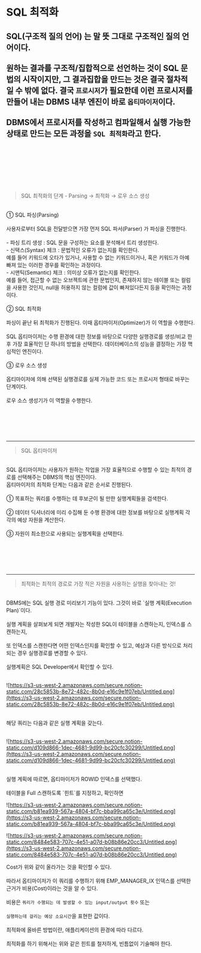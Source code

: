 # SQL 최적화

SQL(구조적 질의 언어) 는 말 뜻 그대로 구조적인 질의 언어이다.<br/>
<br/>
원하는 결과를 구조적/집합적으로 선언하는 것이 SQL 문법의 시작이지만, 그 결과집합을 만드는 것은 결국 절차적일 수 밖에 없다. 결국 `프로시저`가 필요한데 이런 프로시저를 만들어 내는 DBMS 내부 엔진이 바로 `옵티마이저`이다.
<br/><br/>
DBMS에서 프로시저를 작성하고 컴파일해서 실행 가능한 상태로 만드는 모든 과정을 `SQL 최적화`라고 한다.
<br/><br/>
<br/><br/><br/><br/>
----
> SQL 최적화의 단계 - Parsing → 최적화 → 로우 소스 생성

<br/>
① SQL 파싱(Parsing)<br/>
<br/>
사용자로부터 SQL을 전달받으면 가장 먼저 SQL 파서(Parser) 가 파싱을 진행한다.<br/>
<br/>
- 파싱 트리 생성 : SQL 문을 구성하는 요소를 분석해서 트리 생성한다.<br/>
- 신택스(Syntax) 체크 : 문법적인 오류가 없는지를 확인한다. <br/>
예를 들어 키워드에 오타가 있거나, 사용할 수 없는 키워드이거나, 혹은 키워드가 아예 빠져 있는 이러한 경우를 확인하는 과정이다.<br/>
- 시맨틱(Semantic) 체크 : 의미상 오류가 없는지를 확인한다.<br/>
예를 들어, 접근할 수 없는 오브젝트에 관한 문법인지, 존재하지 않는 테이블 또는 컬럼을 사용한 것인지, null을 허용하지 않는 컬럼에 값이 빠져있다든지 등을 확인하는 과정이다.<br/>
<br/>
② SQL 최적화<br/>
<br/>
파싱이 끝난 뒤 최적화가 진행된다. 이때 옵티마이저(Optimizer)가 이 역할을 수행한다.<br/>
<br/>
SQL 옵티마이저는 수행 환경에 대한 정보를 바탕으로 다양한 실행경로를 생성/비교 한 후 가장 효율적인 단 하나의 방법을 선택한다. 데이터베이스의 성능을 결정하는 가장 핵심적인 엔진이다.<br/>
<br/>
③ 로우 소스 생성<br/>
<br/>
옵티마이저에 의해 선택된 실행경로를 실제 가능한 코드 또는 프로시저 형태로 바꾸는 단계이다.<br/>
<br/>
로우 소스 생성기가 이 역할을 수행한다.<br/>
<br/>
<br/><br/><br/><br/>

---
> SQL 옵티마이저

<br/>
SQL 옵티마이저는 사용자가 원하는 작업을 가장 효율적으로 수행할 수 있는 최적의 경로를 선택해주는 DBMS의 핵심 엔진이다.<br/>
옵티마이저의 최적화 단계는 다음과 같은 순서로 진행된다.<br/>
<br/>
① 목표하는 쿼리를 수행하는 데 후보군이 될 만한 실행계획들을 검색한다.<br/>
<br/>
② 데이터 딕셔너리에 미리 수집해 둔 수행 환경에 대한 정보를 바탕으로 실행계획 각각의 예상 자원을 계산한다.<br/>
<br/>
③ 자원이 최소한으로 사용되는 실행계획을 선택한다.<br/>
<br/>
<br/><br/>
<br/><br/>

----

> 최적화는 최적의 경로로 가장 적은 자원을 사용하는 실행을 찾아내는 것!

<br/>
DBMS에는 SQL 실행 경로 미리보기 기능이 있다. 그것이 바로 `실행 계획(Execution Plan)`이다.<br/>
<br/>
실행 계획을 살펴보게 되면 개발자는 작성한 SQL이 테이블을 스캔하는지, 인덱스를 스캔하는지,<br/>
<br/>
또 인덱스를 스캔한다면 어떤 인덱스인지를 확인할 수 있고, 예상과 다른 방식으로 처리되는 경우 실행경로를 변경할 수 있다.<br/>
<br/>
실행계획은 SQL Developer에서 확인할 수 있다.<br/>
<br/>

![https://s3-us-west-2.amazonaws.com/secure.notion-static.com/28c5853b-8e72-482c-8b0d-e16c9e1f07eb/Untitled.png](https://s3-us-west-2.amazonaws.com/secure.notion-static.com/28c5853b-8e72-482c-8b0d-e16c9e1f07eb/Untitled.png)

<br/>
해당 쿼리는 다음과 같은 실행 계획을 갖는다.<br/>
<br/>

![https://s3-us-west-2.amazonaws.com/secure.notion-static.com/d109d866-1dec-4681-9d99-bc20cfc30299/Untitled.png](https://s3-us-west-2.amazonaws.com/secure.notion-static.com/d109d866-1dec-4681-9d99-bc20cfc30299/Untitled.png)

<br/>
실행 계획에 따르면, 옵티마이저가 ROWID 인덱스를 선택했다.<br/>
<br/>
테이블을 Full 스캔하도록 `힌트`를 지정하고, 확인하면<br/>

![https://s3-us-west-2.amazonaws.com/secure.notion-static.com/b81ea939-567a-4804-bf7c-bba99ca65c3e/Untitled.png](https://s3-us-west-2.amazonaws.com/secure.notion-static.com/b81ea939-567a-4804-bf7c-bba99ca65c3e/Untitled.png)

![https://s3-us-west-2.amazonaws.com/secure.notion-static.com/8484e583-707c-4e51-a07d-b08b86e20cc3/Untitled.png](https://s3-us-west-2.amazonaws.com/secure.notion-static.com/8484e583-707c-4e51-a07d-b08b86e20cc3/Untitled.png)

Cost가 위와 같이 올라가는 것을 확인할 수 있다.<br/>
<br/>
따라서 옵티마이저가 이 쿼리를 수행하기 위해 EMP_MANAGER_IX 인덱스를 선택한 근거가 비용(Cost)이라는 것을 알 수 있다.<br/>
<br/>
비용은 `쿼리가 수행되는 데 발생할 수 있는 input/output 횟수` 또는<br/>
<br/>
`실행하는데 걸리는 예상 소요시간`을 표현한 값이다.<br/>
<br/>
최적화에 올바른 방법이란, 애플리케이션의 환경에 따라 다르다.<br/>
<br/>
최적화를 하기 위해서는 위와 같은 힌트를 철저하게, 빈틈없이 기술해야 한다.<br/>